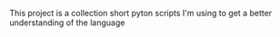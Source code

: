 This project is a collection short pyton scripts I'm using to get a better understanding of the language